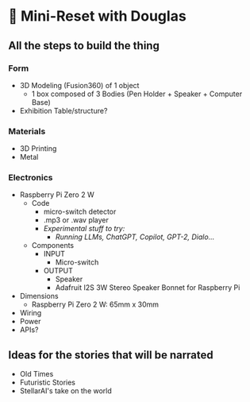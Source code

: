 # 🔁 Mini-Reset with Douglas

## All the steps to build the thing

### Form
- 3D Modeling (Fusion360) of 1 object
    - 1 box composed of 3 Bodies (Pen Holder + Speaker + Computer Base)
- Exhibition Table/structure?

### Materials
- 3D Printing
- Metal

### Electronics
- Raspberry Pi Zero 2 W
    - Code
        - micro-switch detector
        - .mp3 or .wav player
        - _Experimental stuff to try:_
            - _Running LLMs, ChatGPT, Copilot, GPT-2, Dialo..._
    - Components
        - INPUT
            - Micro-switch
        - OUTPUT
            - Speaker
            - Adafruit I2S 3W Stereo Speaker Bonnet for Raspberry Pi
- Dimensions
    - Raspberry Pi Zero 2 W: 65mm x 30mm
- Wiring
- Power
- APIs?


## Ideas for the stories that will be narrated
- Old Times
- Futuristic Stories
- StellarAI's take on the world